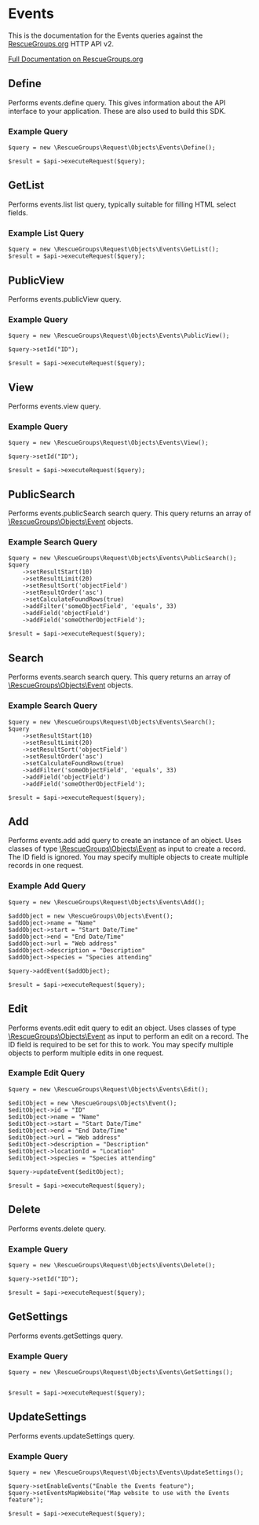 # Events

This is the documentation for the Events queries against the [RescueGroups.org](https://www.rescuegroups.org/) HTTP API v2.

[Full Documentation on RescueGroups.org](https://userguide.rescuegroups.org/display/APIDG/Object+definitions#Objectdefinitions-events)

## Define
Performs events.define query. This gives information about the API interface to your application. These are also used to build this SDK.

### Example Query

    $query = new \RescueGroups\Request\Objects\Events\Define();

    $result = $api->executeRequest($query);
## GetList
Performs events.list list query, typically suitable for filling HTML select fields.

### Example List Query

    $query = new \RescueGroups\Request\Objects\Events\GetList();
    $result = $api->executeRequest($query);
## PublicView
Performs events.publicView query.

### Example Query

    $query = new \RescueGroups\Request\Objects\Events\PublicView();

    $query->setId("ID");

    $result = $api->executeRequest($query);

## View
Performs events.view query.

### Example Query

    $query = new \RescueGroups\Request\Objects\Events\View();

    $query->setId("ID");

    $result = $api->executeRequest($query);

## PublicSearch
Performs events.publicSearch search query. This query returns an array of [\RescueGroups\Objects\Event](../../../src/Objects/Event.php) objects.

### Example Search Query

    $query = new \RescueGroups\Request\Objects\Events\PublicSearch();
    $query
        ->setResultStart(10)
        ->setResultLimit(20)
        ->setResultSort('objectField')
        ->setResultOrder('asc')
        ->setCalculateFoundRows(true)
        ->addFilter('someObjectField', 'equals', 33)
        ->addField('objectField')
        ->addField('someOtherObjectField');

    $result = $api->executeRequest($query);
## Search
Performs events.search search query. This query returns an array of [\RescueGroups\Objects\Event](../../../src/Objects/Event.php) objects.

### Example Search Query

    $query = new \RescueGroups\Request\Objects\Events\Search();
    $query
        ->setResultStart(10)
        ->setResultLimit(20)
        ->setResultSort('objectField')
        ->setResultOrder('asc')
        ->setCalculateFoundRows(true)
        ->addFilter('someObjectField', 'equals', 33)
        ->addField('objectField')
        ->addField('someOtherObjectField');

    $result = $api->executeRequest($query);
## Add
Performs events.add add query to create an instance of an object. Uses classes of type [\RescueGroups\Objects\Event](../../../src/Objects/Event.php) as input to create a record. The ID field is ignored. You may specify multiple objects to create multiple records in one request.

### Example Add Query

    $query = new \RescueGroups\Request\Objects\Events\Add();

    $addObject = new \RescueGroups\Objects\Event();
    $addObject->name = "Name"
    $addObject->start = "Start Date/Time"
    $addObject->end = "End Date/Time"
    $addObject->url = "Web address"
    $addObject->description = "Description"
    $addObject->species = "Species attending"

    $query->addEvent($addObject);

    $result = $api->executeRequest($query);
## Edit
Performs events.edit edit query to edit an object. Uses classes of type [\RescueGroups\Objects\Event](../../../src/Objects/Event.php) as input to perform an edit on a record. The ID field is required to be set for this to work. You may specify multiple objects to perform multiple edits in one request.

### Example Edit Query

    $query = new \RescueGroups\Request\Objects\Events\Edit();

    $editObject = new \RescueGroups\Objects\Event();
    $editObject->id = "ID"
    $editObject->name = "Name"
    $editObject->start = "Start Date/Time"
    $editObject->end = "End Date/Time"
    $editObject->url = "Web address"
    $editObject->description = "Description"
    $editObject->locationId = "Location"
    $editObject->species = "Species attending"

    $query->updateEvent($editObject);

    $result = $api->executeRequest($query);
## Delete
Performs events.delete query.

### Example Query

    $query = new \RescueGroups\Request\Objects\Events\Delete();

    $query->setId("ID");

    $result = $api->executeRequest($query);

## GetSettings
Performs events.getSettings query.

### Example Query

    $query = new \RescueGroups\Request\Objects\Events\GetSettings();


    $result = $api->executeRequest($query);

## UpdateSettings
Performs events.updateSettings query.

### Example Query

    $query = new \RescueGroups\Request\Objects\Events\UpdateSettings();

    $query->setEnableEvents("Enable the Events feature");
    $query->setEventsMapWebsite("Map website to use with the Events feature");

    $result = $api->executeRequest($query);

